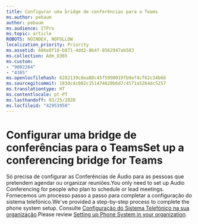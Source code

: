 ```yaml
---
title: Configurar uma bridge de conferências para o Teams
ms.author: pebaum
author: pebaum
ms.audience: ITPro
ms.topic: article
ROBOTS: NOINDEX, NOFOLLOW
localization_priority: Priority
ms.assetid: 686e8f18-b871-4dd2-864f-8562947ab583
ms.collection: Adm_O365
ms.custom:
- "9002264"
- "4385"
ms.openlocfilehash: 6282139c8ea88c45f5990019fb9ef4cf62c34b66
ms.sourcegitcommit: 183dc4c002c151474628b6d7c4571a5264dc5257
ms.translationtype: HT
ms.contentlocale: pt-PT
ms.lasthandoff: 03/25/2020
ms.locfileid: "42953950"
---
```

# <a name="set-up-a-conferencing-bridge-for-teams"></a><span data-ttu-id="b1837-102">Configurar uma bridge de conferências para o Teams</span><span class="sxs-lookup"><span data-stu-id="b1837-102">Set up a conferencing bridge for Teams</span></span>

<span data-ttu-id="b1837-103">Só precisa de configurar as Conferências de Áudio para as pessoas que pretendem agendar ou organizar reuniões.</span><span class="sxs-lookup"><span data-stu-id="b1837-103">You only need to set up Audio Conferencing for people who plan to schedule or lead meetings.</span></span> <span data-ttu-id="b1837-104">Fornecemos um processo passo a passo para completar a configuração do sistema telefónico.</span><span class="sxs-lookup"><span data-stu-id="b1837-104">We've provided a step-by-step process to complete the phone system setup.</span></span> <span data-ttu-id="b1837-105">Consulte [Configuração do Sistema Telefónico na sua organização](https://docs.microsoft.com/MicrosoftTeams/phone-number-calling-plans/port-order-overview).</span><span class="sxs-lookup"><span data-stu-id="b1837-105">Please review [Setting up Phone System in your organization](https://docs.microsoft.com/MicrosoftTeams/phone-number-calling-plans/port-order-overview).</span></span>
